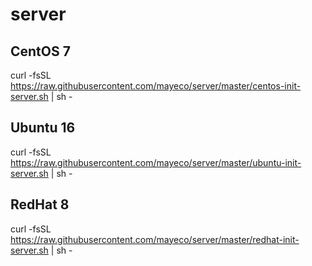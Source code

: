 # server

## CentOS 7
curl -fsSL https://raw.githubusercontent.com/mayeco/server/master/centos-init-server.sh | sh -

## Ubuntu 16
curl -fsSL https://raw.githubusercontent.com/mayeco/server/master/ubuntu-init-server.sh | sh -

## RedHat 8
curl -fsSL https://raw.githubusercontent.com/mayeco/server/master/redhat-init-server.sh | sh -
